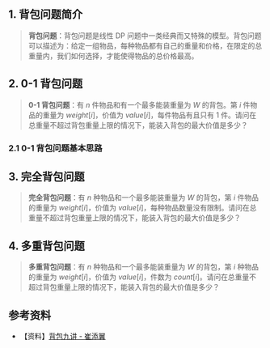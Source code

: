 ## 1. 背包问题简介

> **背包问题**：背包问题是线性 DP 问题中一类经典而又特殊的模型。背包问题可以描述为：给定一组物品，每种物品都有自己的重量和价格，在限定的总重量内，我们如何选择，才能使得物品的总价格最高。

## 2. 0-1 背包问题

> **0-1 背包问题**：有 $n$ 件物品和有一个最多能装重量为 $W$ 的背包。第 $i$ 件物品的重量为 $weight[i]$，价值为 $value[i]$，每件物品有且只有 $1$ 件。请问在总重量不超过背包重量上限的情况下，能装入背包的最大价值是多少？

### 2.1 0-1 背包问题基本思路

## 3. 完全背包问题

> **完全背包问题**：有 $n$ 种物品和一个最多能装重量为 $W$ 的背包，第 $i$ 件物品的重量为 $weight[i]$，价值为 $value[i]$，每种物品数量没有限制。请问在总重量不超过背包重量上限的情况下，能装入背包的最大价值是多少？

## 4. 多重背包问题

> **多重背包问题**：有 $n$ 种物品和一个最多能装重量为 $W$ 的背包，第 $i$ 种物品的重量为 $weight[i]$，价值为 $value[i]$，件数为 $count[i]$。请问在总重量不超过背包重量上限的情况下，能装入背包的最大价值是多少？

## 参考资料

- 【资料】[背包九讲 - 崔添翼](https://github.com/tianyicui/pack)
